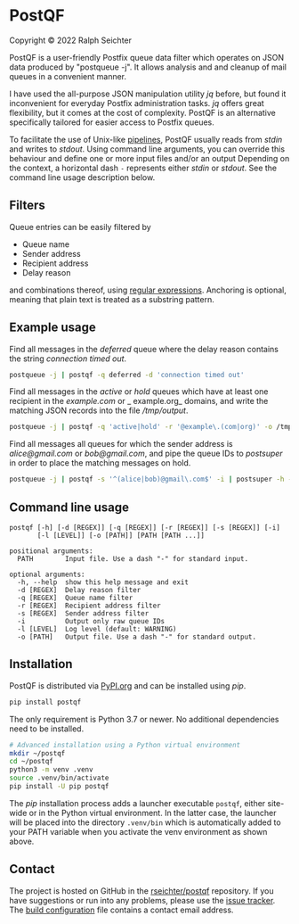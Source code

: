 # PostQF

Copyright © 2022 Ralph Seichter

PostQF is a user-friendly Postfix queue data filter which operates on JSON data produced by "postqueue -j". It allows
analysis and and cleanup of mail queues in a convenient manner.

I have used the all-purpose JSON manipulation utility _jq_ before, but found it inconvenient for everyday Postfix
administration tasks. _jq_ offers great flexibility, but it comes at the cost of complexity. PostQF is an alternative
specifically tailored for easier access to Postfix queues.

To facilitate the use of Unix-like [pipelines](https://en.wikipedia.org/wiki/Pipeline_%28Unix%29), PostQF usually reads
from _stdin_ and writes to _stdout_. Using command line arguments, you can override this behaviour and define one or
more input files and/or an output Depending on the context, a horizontal dash `-` represents either _stdin_ or _stdout_.
See the command line usage description below.

## Filters

Queue entries can be easily filtered by

* Queue name
* Sender address
* Recipient address
* Delay reason

and combinations thereof, using
[regular expressions](https://docs.python.org/3/library/re.html#regular-expression-syntax). Anchoring is optional,
meaning that plain text is treated as a substring pattern.

## Example usage

Find all messages in the _deferred_ queue where the delay reason contains the string _connection timed out_.

```bash
postqueue -j | postqf -q deferred -d 'connection timed out'
```

Find all messages in the _active_ or _hold_ queues which have at least one recipient in the _example.com_ or _
example.org_ domains, and write the matching JSON records into the file _/tmp/output_.

```bash
postqueue -j | postqf -q 'active|hold' -r '@example\.(com|org)' -o /tmp/output
```

Find all messages all queues for which the sender address is _alice@gmail.com_ or _bob@gmail.com_, and pipe the queue
IDs to _postsuper_ in order to place the matching messages on hold.

```bash
postqueue -j | postqf -s '^(alice|bob)@gmail\.com$' -i | postsuper -h -
```

## Command line usage

```
postqf [-h] [-d [REGEX]] [-q [REGEX]] [-r [REGEX]] [-s [REGEX]] [-i]
       [-l [LEVEL]] [-o [PATH]] [PATH [PATH ...]]

positional arguments:
  PATH        Input file. Use a dash "-" for standard input.

optional arguments:
  -h, --help  show this help message and exit
  -d [REGEX]  Delay reason filter
  -q [REGEX]  Queue name filter
  -r [REGEX]  Recipient address filter
  -s [REGEX]  Sender address filter
  -i          Output only raw queue IDs
  -l [LEVEL]  Log level (default: WARNING)
  -o [PATH]   Output file. Use a dash "-" for standard output.
```

## Installation

PostQF is distributed via [PyPI.org](https://pypi.org/project/postqf/) and can be installed using _pip_.

```bash
pip install postqf
```

The only requirement is Python 3.7 or newer. No additional dependencies need to be installed.

```bash
# Advanced installation using a Python virtual environment
mkdir ~/postqf
cd ~/postqf
python3 -m venv .venv
source .venv/bin/activate
pip install -U pip postqf
```

The _pip_ installation process adds a launcher executable `postqf`, either site-wide or in the Python virtual
environment. In the latter case, the launcher will be placed into the directory `.venv/bin` which is automatically added
to your PATH variable when you activate the venv environment as shown above.

## Contact

The project is hosted on GitHub in the [rseichter/postqf](https://github.com/rseichter/postqf) repository. If you have
suggestions or run into any problems, please use the [issue tracker](https://github.com/rseichter/postqf/issues). The
[build configuration](https://github.com/rseichter/postqf/blob/master/setup.cfg) file contains a contact email address. 